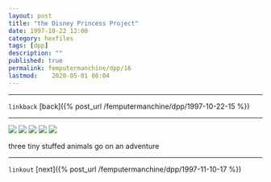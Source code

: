 ```yaml
---
layout: post
title: "the Disney Princess Project"
date: 1997-10-22 12:00
category: hexfiles
tags: [dpp]
description: ""
published: true
permalink: femputermanchine/dpp/16
lastmod:	2020-05-01 08:04
---
```


*****
`linkback`
[back]({% post_url /femputermanchine/dpp/1997-10-22-15 %})

*****

<img src="{{ site.url }}/assets/img/dpp-16-1.jpg" maxwidth="1000" />

<img src="{{ site.url }}/assets/img/dpp-16-2.jpg" maxwidth="1000" />

<img src="{{ site.url }}/assets/img/dpp-16-3.jpg" maxwidth="1000" />

<img src="{{ site.url }}/assets/img/dpp-16-4.jpg" maxwidth="1000" />

<img src="{{ site.url }}/assets/img/dpp-16-5.jpg" maxwidth="1000" />


three tiny stuffed animals go on an adventure

*****

`linkout`
[next]({% post_url /femputermanchine/dpp/1997-11-10-17 %})


